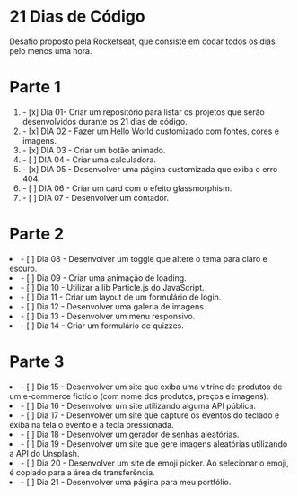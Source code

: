 # 21 Dias de Código

<p>Desafio proposto pela Rocketseat, que consiste em codar todos os dias pelo menos uma hora.</p>

# Parte 1
<ol>
<li>- [x] Dia 01- Criar um repositório para listar os projetos que serão desenvolvidos durante os 21 dias de código.</li>
<li>- [x] DIA 02 - Fazer um Hello World customizado com fontes, cores e imagens.</li>
<li>- [x] DIA 03 - Criar um botão animado.</li>
<li>- [ ] DIA 04 - Criar uma calculadora.</li>
<li>- [x] DIA 05 - Desenvolver uma página customizada que exiba o erro 404.</li>
<li>- [ ] DIA 06 - Criar um card com o efeito glassmorphism.</li>
<li>- [ ] DIA 07 - Desenvolver um contador.</li>
</ol>

# Parte 2
<li>- [ ] Dia 08 - Desenvolver um toggle que altere o tema para claro e escuro. </li>
<li>- [ ] Dia 09 - Criar uma animação de loading.</li>
<li>- [ ] Dia 10 - Utilizar a lib Particle.js do JavaScript.</li>
<li>- [ ] Dia 11 - Criar um layout de um formulário de login.</li>
<li>- [ ] Dia 12 - Desenvolver uma galeria de imagens.</li>
<li>- [ ] Dia 13 - Desenvolver um menu responsivo.</li>
<li>- [ ] Dia 14 - Criar um formulário de quizzes.</li>

# Parte 3
<li>- [ ] Dia 15 - Desenvolver um site que exiba uma vitrine de produtos de um e-commerce fictício (com nome dos produtos, preços e imagens).</li>
<li>- [ ] Dia 16 - Desenvolver um site utilizando alguma API pública.</li>
<li>- [ ] Dia 17 - Desenvolver um site que capture os eventos do teclado e exiba na tela o evento e a tecla pressionada.</li>
<li>- [ ] Dia 18 - Desenvolver um gerador de senhas aleatórias.</li>
<li>- [ ] Dia 19 - Desenvolver um site que gere imagens aleatórias utilizando a API do Unsplash.</li>
<li>- [ ] Dia 20 - Desenvolver um site de emoji picker. Ao selecionar o emoji, é copiado para a área de transferência.</li>
<li>- [ ] Dia 21 - Desenvolver uma página para meu portfólio.</li>
